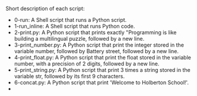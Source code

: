 Short description of each script:
+ 0-run: A Shell script that runs a Python script.
+ 1-run_inline: A Shell script that runs Python code.
+ 2-print.py: A Python script that prints exactly "Programming is like building a multilingual puzzle, followed by a new line.
+ 3-print_number.py: A Python script that print the integer stored in the variable number, followed by Battery street, followed by a new line.
+ 4-print_float.py: A Python script that print the float stored in the variable number, with a precision of 2 digits, followed by a new line. 
+ 5-print_string.py: A Python script that print 3 times a string stored in the variable str, followed by its first 9 characters.
+ 6-concat.py: A Python script that print 'Welcome to Holberton School!'.
+ 
